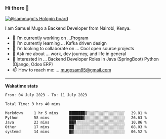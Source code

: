 ### Hi there 👋

[![@sammugo's Holopin board](https://holopin.me/sammugo)](https://holopin.io/@sammugo)

I am Samuel Mugo a Backend Developer from Nairobi, Kenya.

<!--
**sam-mugo/sam-mugo** is a ✨ _special_ ✨ repository because its `README.md` (this file) appears on your GitHub profile.
-->



- 🔭 I’m currently working on ...[Program](https://github.com/sam-mugo/program)
- 🌱 I’m currently learning ... Kafka driven design
- 👯 I’m looking to collaborate on ... Cool open source projects
- 💬 Ask me about ... work, dev journey, and life in general
- 💼 Interested in ... Backend Developer Roles in Java (SpringBoot) Python (Django, Odoo ERP)
- 📫 How to reach me: ... [mugosam95@gmail.com](mailto:mugosam95@gmail.com)

-------
**Wakatime stats**
<!--START_SECTION:waka-->

```txt
From: 04 July 2023 - To: 11 July 2023

Total Time: 3 hrs 40 mins

Markdown     1 hr 5 mins     ███████▒░░░░░░░░░░░░░░░░░   29.81 %
Python       58 mins         ██████▓░░░░░░░░░░░░░░░░░░   26.63 %
Java         23 mins         ██▓░░░░░░░░░░░░░░░░░░░░░░   10.86 %
Other        17 mins         ██░░░░░░░░░░░░░░░░░░░░░░░   08.03 %
systemd      14 mins         █▓░░░░░░░░░░░░░░░░░░░░░░░   06.52 %
```

<!--END_SECTION:waka-->





